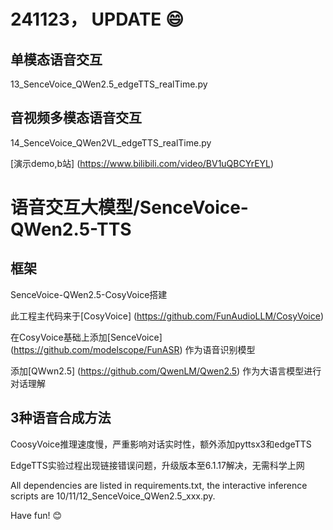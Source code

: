 # 241123， UPDATE 😄

## 单模态语音交互

13_SenceVoice_QWen2.5_edgeTTS_realTime.py

## 音视频多模态语音交互

14_SenceVoice_QWen2VL_edgeTTS_realTime.py

[演示demo,b站] (https://www.bilibili.com/video/BV1uQBCYrEYL)

# 语音交互大模型/SenceVoice-QWen2.5-TTS

## 框架
SenceVoice-QWen2.5-CosyVoice搭建

此工程主代码来于[CosyVoice] (https://github.com/FunAudioLLM/CosyVoice)

在CosyVoice基础上添加[SenceVoice] (https://github.com/modelscope/FunASR) 作为语音识别模型

添加[QWwn2.5] (https://github.com/QwenLM/Qwen2.5) 作为大语言模型进行对话理解

## 3种语音合成方法

CoosyVoice推理速度慢，严重影响对话实时性，额外添加pyttsx3和edgeTTS

EdgeTTS实验过程出现链接错误问题，升级版本至6.1.17解决，无需科学上网

All dependencies are listed in requirements.txt, the interactive inference scripts are 10/11/12_SenceVoice_QWen2.5_xxx.py. 

Have fun! 😊
